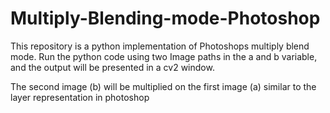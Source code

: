 # Multiply-Blending-mode-Photoshop

This repository is a python implementation of Photoshops multiply blend mode. Run the python code using two Image paths in the a and b variable, and the output will be presented in a cv2 window.

The second image (b) will be multiplied on the first image (a) similar to the layer representation in photoshop
